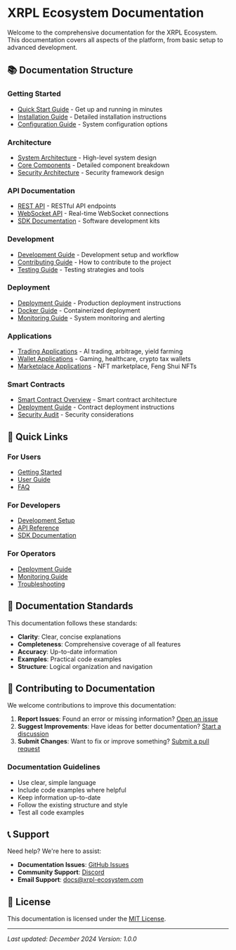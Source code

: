 # XRPL Ecosystem Documentation

Welcome to the comprehensive documentation for the XRPL Ecosystem. This documentation covers all aspects of the platform, from basic setup to advanced development.

## 📚 Documentation Structure

### Getting Started
- [Quick Start Guide](guides/QUICK_START.md) - Get up and running in minutes
- [Installation Guide](guides/INSTALLATION.md) - Detailed installation instructions
- [Configuration Guide](guides/CONFIGURATION.md) - System configuration options

### Architecture
- [System Architecture](architecture/SYSTEM_ARCHITECTURE.md) - High-level system design
- [Core Components](architecture/CORE_COMPONENTS.md) - Detailed component breakdown
- [Security Architecture](architecture/SECURITY_ARCHITECTURE.md) - Security framework design

### API Documentation
- [REST API](api/REST_API.md) - RESTful API endpoints
- [WebSocket API](api/WEBSOCKET_API.md) - Real-time WebSocket connections
- [SDK Documentation](api/SDK.md) - Software development kits

### Development
- [Development Guide](guides/DEVELOPMENT.md) - Development setup and workflow
- [Contributing Guide](guides/CONTRIBUTING.md) - How to contribute to the project
- [Testing Guide](guides/TESTING.md) - Testing strategies and tools

### Deployment
- [Deployment Guide](guides/DEPLOYMENT.md) - Production deployment instructions
- [Docker Guide](guides/DOCKER.md) - Containerized deployment
- [Monitoring Guide](guides/MONITORING.md) - System monitoring and alerting

### Applications
- [Trading Applications](applications/TRADING.md) - AI trading, arbitrage, yield farming
- [Wallet Applications](applications/WALLETS.md) - Gaming, healthcare, crypto tax wallets
- [Marketplace Applications](applications/MARKETPLACES.md) - NFT marketplace, Feng Shui NFTs

### Smart Contracts
- [Smart Contract Overview](contracts/OVERVIEW.md) - Smart contract architecture
- [Deployment Guide](contracts/DEPLOYMENT.md) - Contract deployment instructions
- [Security Audit](contracts/SECURITY_AUDIT.md) - Security considerations

## 🚀 Quick Links

### For Users
- [Getting Started](guides/QUICK_START.md)
- [User Guide](guides/USER_GUIDE.md)
- [FAQ](guides/FAQ.md)

### For Developers
- [Development Setup](guides/DEVELOPMENT.md)
- [API Reference](api/REST_API.md)
- [SDK Documentation](api/SDK.md)

### For Operators
- [Deployment Guide](guides/DEPLOYMENT.md)
- [Monitoring Guide](guides/MONITORING.md)
- [Troubleshooting](guides/TROUBLESHOOTING.md)

## 📖 Documentation Standards

This documentation follows these standards:
- **Clarity**: Clear, concise explanations
- **Completeness**: Comprehensive coverage of all features
- **Accuracy**: Up-to-date information
- **Examples**: Practical code examples
- **Structure**: Logical organization and navigation

## 🤝 Contributing to Documentation

We welcome contributions to improve this documentation:

1. **Report Issues**: Found an error or missing information? [Open an issue](https://github.com/xrpl-ecosystem/xrpl-ecosystem/issues)
2. **Suggest Improvements**: Have ideas for better documentation? [Start a discussion](https://github.com/xrpl-ecosystem/xrpl-ecosystem/discussions)
3. **Submit Changes**: Want to fix or improve something? [Submit a pull request](https://github.com/xrpl-ecosystem/xrpl-ecosystem/pulls)

### Documentation Guidelines
- Use clear, simple language
- Include code examples where helpful
- Keep information up-to-date
- Follow the existing structure and style
- Test all code examples

## 📞 Support

Need help? We're here to assist:

- **Documentation Issues**: [GitHub Issues](https://github.com/xrpl-ecosystem/xrpl-ecosystem/issues)
- **Community Support**: [Discord](https://discord.gg/xrpl-ecosystem)
- **Email Support**: docs@xrpl-ecosystem.com

## 📄 License

This documentation is licensed under the [MIT License](LICENSE).

---

*Last updated: December 2024*
*Version: 1.0.0*
